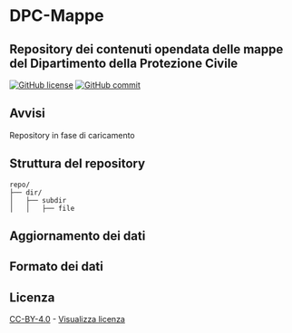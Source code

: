 # DPC-Mappe
## Repository dei contenuti opendata delle mappe del Dipartimento della Protezione Civile

[![GitHub license](https://img.shields.io/badge/License-Creative%20Commons%20Attribution%204.0%20International-blue)](https://github.com/pcm-dpc/DPC-Mappe/blob/master/LICENSE)
[![GitHub commit](https://img.shields.io/github/last-commit/pcm-dpc/DPC-Mappe)](https://github.com/pcm-dpc/DPC-Mappe/commits/master)

## Avvisi
Repository in fase di caricamento

## Struttura del repository
```
repo/
├── dir/
│   ├── subdir
│   │   ├── file
```

## Aggiornamento dei dati


## Formato dei dati


## Licenza

[CC-BY-4.0](https://creativecommons.org/licenses/by/4.0/deed.it) - [Visualizza licenza](https://github.com/pcm-dpc/DPC-Mappe/blob/master/LICENSE)
